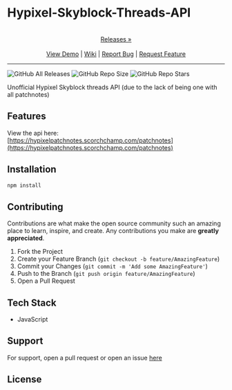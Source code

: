 
# Hypixel-Skyblock-Threads-API

<p align="center">
  <p align="center">
    <br />
    <a href="https://github.com/ScorchChamp/Hypixel-Skyblock-Threads-API/releases/">Releases &#187;</a>
    <br />
    <br />
    <a href="https://github.com/ScorchChamp/Hypixel-Skyblock-Threads-API">View Demo</a> |
    <a href="https://github.com/ScorchChamp/Hypixel-Skyblock-Threads-API/wiki">Wiki</a> |
    <a href="https://github.com/ScorchChamp/Hypixel-Skyblock-Threads-API/issues">Report Bug</a> |
    <a href="https://github.com/ScorchChamp/Hypixel-Skyblock-Threads-API/issues">Request Feature</a>
  </p>
</p>


-------------
![GitHub All Releases](https://img.shields.io/github/downloads/ScorchChamp/Hypixel-Skyblock-Threads-API/total?style=for-the-badge)
![GitHub Repo Size](https://img.shields.io/github/repo-size/ScorchChamp/Hypixel-Skyblock-Threads-API?style=for-the-badge)
![GitHub Repo Stars](https://img.shields.io/github/stars/ScorchChamp/Hypixel-Skyblock-Threads-API?style=for-the-badge)



Unofficial Hypixel Skyblock threads API (due to the lack of being one with all patchnotes)

## Features

View the api here: [https://hypixelpatchnotes.scorchchamp.com/patchnotes](https://hypixelpatchnotes.scorchchamp.com/patchnotes)

## Installation

```cmd
npm install
```

## Contributing

Contributions are what make the open source community such an amazing place to learn, inspire, and create. Any contributions you make are **greatly appreciated**.

1. Fork the Project
2. Create your Feature Branch (`git checkout -b feature/AmazingFeature`)
3. Commit your Changes (`git commit -m 'Add some AmazingFeature'`)
4. Push to the Branch (`git push origin feature/AmazingFeature`)
5. Open a Pull Request


## Tech Stack

 - JavaScript

## Support

For support, open a pull request or open an issue [here](https://github.com/ScorchChamp/Hypixel-Skyblock-Threads-API/issues/new)

## License



<!--This file was generated via https://github.com/ScorchChamp/README.md-generator Credits to: ScorchChamp-->
        